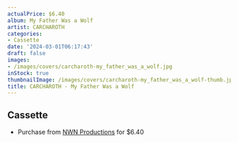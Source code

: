 ```yaml
---
actualPrice: $6.40
album: My Father Was a Wolf
artist: CARCHAROTH
categories:
- Cassette
date: '2024-03-01T06:17:43'
draft: false
images:
- /images/covers/carcharoth-my_father_was_a_wolf.jpg
inStock: true
thumbnailImage: /images/covers/carcharoth-my_father_was_a_wolf-thumb.jpg
title: CARCHAROTH - My Father Was a Wolf
---
```


## Cassette
* Purchase from [NWN Productions](http://shop.nwnprod.com/index.php?route=product/product&path=73&product_id=41403&sort=pd.name&order=ASC) for $6.40
